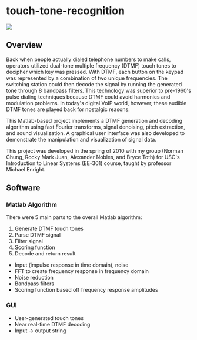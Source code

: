 touch-tone-recognition
======================

<img src="http://niftyhedgehog.com/touch-tone-recognition/images/dtmf_gui.png">

## Overview
Back when people actually dialed telephone numbers to make calls, operators utilized dual-tone multiple frequency (DTMF) touch tones to decipher which key was pressed. With DTMF, each button on the keypad was represented by a combination of two unique frequencies. The switching station could then decode the signal by running the generated tone through 8 bandpass filters. This technology was superior to pre-1960's pulse dialing techniques because DTMF could avoid harmonics and modulation problems. In today's digital VoIP world, however, these audible DTMF tones are played back for nostalgic reasons.

This Matlab-based project implements a DTMF generation and decoding algorithm using fast Fourier transforms, signal denoising, pitch extraction, and sound visualization. A graphical user interface was also developed to demonstrate the manipulation and visualization of signal data.

This project was developed in the spring of 2010 with my group (Norman Chung, Rocky Mark Juan, Alexander Nobles, and Bryce Toth) for USC's Introduction to Linear Systems (EE-301) course, taught by professor Michael Enright. 

## Software


### Matlab Algorithm
There were 5 main parts to the overall Matlab algorithm:

1. Generate DTMF touch tones
2. Parse DTMF signal
3. Filter signal
4. Scoring function
5. Decode and return result

* Input (impulse response in time domain), noise
* FFT to create frequency response in frequency domain
* Noise reduction
* Bandpass filters
* Scoring function based off frequency response amplitudes

### GUI
* User-generated touch tones
* Near real-time DTMF decoding
* Input -> output string
